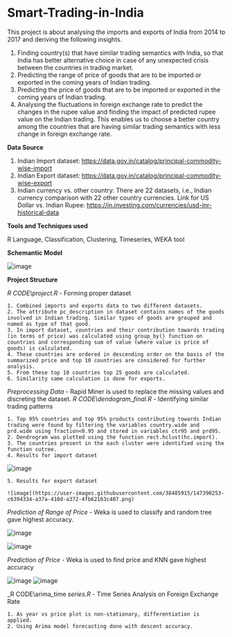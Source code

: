 # Smart-Trading-in-India

This project is about analysing the imports and exports of India from 2014 to 2017 and deriving the following insights.

1. Finding country(s) that have similar trading semantics with India, so that India has better alternative choice in case of any unexpected crisis between the countries in trading market.
2. Predicting the range of price of goods that are to be imported or exported in the coming years of Indian trading.
3. Predicting the price of goods that are to be imported or exported in the coming years of Indian trading.
4. Analysing the fluctuations in foreign exchange rate to predict the changes in the rupee value and finding the impact of predicted rupee value on the Indian trading. This enables us to choose a better country among the countries that are having similar trading semantics with less change in foreign exchange rate.

**Data Source**

1.	Indian Import dataset: https://data.gov.in/catalog/principal-commodity-wise-import
2.	Indian Export dataset: https://data.gov.in/catalog/principal-commodity-wise-export
3.	Indian currency vs. other country: 
There are 22 datasets, i.e., Indian currency comparison with 22 other country currencies.
Link for US Dollar vs. Indian Rupee:
https://in.investing.com/currencies/usd-inr-historical-data

**Tools and Techniques used**

R Language,  Classification, Clustering, Timeseries, WEKA tool

**Schemantic Model**

![image](https://user-images.githubusercontent.com/38485915/147389588-99d5ac48-8d16-4aea-918f-a088b87d6dc9.png)

**Project Structure**
  
  _R CODE\project.R_ - Forming proper dataset
  
    1. Combined imports and exports data to two different datasets.
    2. The attribute pc_description in dataset contains names of the goods involved in Indian trading. Similar types of goods are grouped and named as type of that good. 
    3. In import dataset, countries and their contribution towards trading (in terms of price) was calculated using group_by() function on countries and corresponding sum of value (where value is price of goods) is calculated.
    4. These countries are ordered in descending order on the basis of the summarized price and top 10 countries are considered for further analysis.
    5. From these top 10 countries top 25 goods are calculated.
    6. Similarity same calculation is done for exports.
    
  _Preprocessing Data_ - Rapid Miner is used to replace the missing values and discreting the dataset.
  _R CODE\dendogram_final.R_ - Identifying similar trading patterns
  
    1. Top 95% countries and top 95% products contributing towards Indian trading were found by filtering the variables country.wide and prd.wide using fraction<0.95 and stored in variables ctr95 and prd95.
    2. Dendrogram was plotted using the function rect.hclust(hc.import).
    3. The countries present in the each cluster were identified using the function cutree.
    4. Results for import dataset
    
  ![image](https://user-images.githubusercontent.com/38485915/147390249-f07e8d82-75c4-4a44-a6d0-6e0351388fe9.png)
    
    5. Results for export dataset
    
    ![image](https://user-images.githubusercontent.com/38485915/147390253-c6394334-a37a-410d-a372-4fb62163c407.png)
   
  _Prediction of Range of Price_ - Weka is used to classify and random tree gave highest accuracy.
    
  ![image](https://user-images.githubusercontent.com/38485915/147390297-ae1e90e2-cde9-4068-bdac-ac65edf9a989.png)

  ![image](https://user-images.githubusercontent.com/38485915/147390315-94a5ca3a-6f7d-4fa2-aad2-691940472819.png)

  _Prediction of Price_ - Weka is used to find price and KNN gave highest accuracy
  
  ![image](https://user-images.githubusercontent.com/38485915/147390432-ee1f21a6-4513-43d6-b0f8-7ccc80690d4e.png)
  ![image](https://user-images.githubusercontent.com/38485915/147390435-33898968-de22-4740-9440-4605d48604c8.png)

  _R CODE\arima_time _series.R_ - Time Series Analysis on Foreign Exchange Rate
    
    1. As year vs price plot is non-stationary, differentiation is applied.
    2. Using Arima model forecasting done with descent accuracy.
    
  
      
